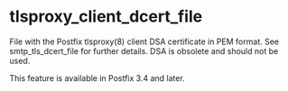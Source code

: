 # tlsproxy_client_dcert_file 

 File with the Postfix tlsproxy(8) client DSA certificate in PEM
format. See smtp_tls_dcert_file for further details. DSA is obsolete and
should not be used. 

 This feature is available in Postfix 3.4 and later. 


